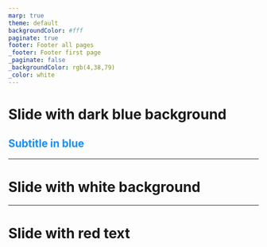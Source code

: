 ```yaml
---
marp: true
theme: default
backgroundColor: #fff
paginate: true
footer: Footer all pages
_footer: Footer first page
_paginate: false
_backgroundColor: rgb(4,38,79)
_color: white
---
```

<style scoped>
  footer { color: white; font-size: 25px; }
  h2 { color: rgb(17,142,255); }
</style>


# Slide with dark blue  background
## Subtitle in blue

---
# Slide with white background

---
<!-- _color: red -->

# Slide with red text